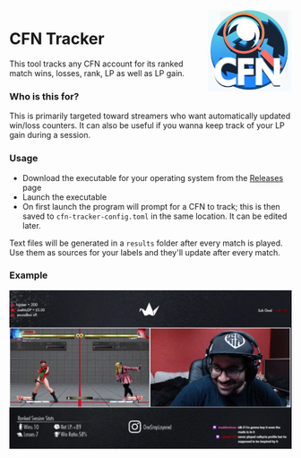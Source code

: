 <img src="images/logo.png" height="150px" align="right"/>

# CFN Tracker
This tool tracks any CFN account for its ranked match wins, losses, rank, LP as well as LP gain.

### Who is this for? 
This is primarily targeted toward streamers who want automatically updated win/loss counters. It can also be useful if you wanna keep track of your LP gain during a session.

### Usage

* Download the executable for your operating system from the [Releases](https://github.com/GreenSoap/cfn-tracker/releases) page
* Launch the executable
* On first launch the program will prompt for a CFN to track; this is then saved to `cfn-tracker-config.toml` in the same location. It can be edited later.

Text files will be generated in a `results` folder after every match is played. Use them as sources for your labels and they'll update after every match.

### Example

![stream](images/stream-example-2.gif?raw=true "stream-example")